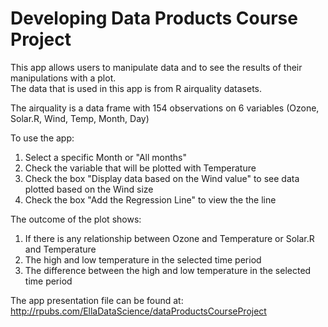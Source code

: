 # Developing Data Products Course Project

This app allows users to manipulate data and to see the results of their manipulations with a plot.  
The data that is used in this app is from R airquality datasets.

The airquality is a data frame with 154 observations on 6 variables (Ozone, Solar.R, Wind, Temp, Month, Day)

To use the app:
1. Select a specific Month or "All months"
2. Check the variable that will be plotted with Temperature
3. Check the box "Display data based on the Wind value" to see data plotted based on the Wind size
4. Check the box "Add the Regression Line" to view the the line

The outcome of the plot shows:
1. If there is any relationship between Ozone and Temperature or Solar.R and Temperature
2. The high and low temperature in the selected time period
3. The difference between the high and low temperature in the selected time period

The app presentation file can be found at:  http://rpubs.com/EllaDataScience/dataProductsCourseProject 
